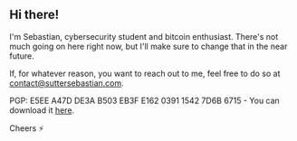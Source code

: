 ## Hi there!

I'm Sebastian, cybersecurity student and bitcoin enthusiast. There's not much going on here right now, but I'll make sure to change that in the near future.

If, for whatever reason, you want to reach out to me, feel free to do so at <contact@suttersebastian.com>.

PGP: E5EE A47D DE3A B503 EB3F E162 0391 1542 7D6B 6715 - You can download it [here](https://raw.githubusercontent.com/sutterseba/sutterseba/main/sutterseba.asc).

Cheers ⚡